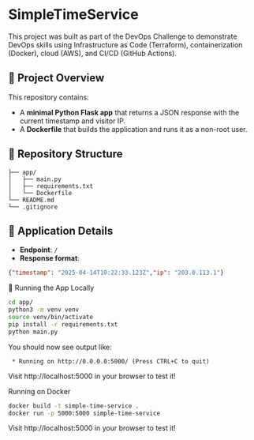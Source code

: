 # SimpleTimeService
This project was built as part of the DevOps Challenge to demonstrate DevOps skills using Infrastructure as Code (Terraform), containerization (Docker), cloud (AWS), and CI/CD (GitHub Actions).

## 🧠 Project Overview

This repository contains:
- A **minimal Python Flask app** that returns a JSON response with the current timestamp and visitor IP.
- A **Dockerfile** that builds the application and runs it as a non-root user.

## 📁 Repository Structure

```aiignore
├── app/
│   ├── main.py
│   ├── requirements.txt
│   └── Dockerfile
└── README.md
└── .gitignore
```

## 🚀 Application Details

- **Endpoint**: `/`
- **Response format**:
```json
{"timestamp": "2025-04-14T10:22:33.123Z","ip": "203.0.113.1"}
```

🐳 Running the App Locally
```bash
cd app/
python3 -m venv venv
source venv/bin/activate
pip install -r requirements.txt
python main.py
```

You should now see output like:
```aiignore
 * Running on http://0.0.0.0:5000/ (Press CTRL+C to quit)
```
Visit http://localhost:5000 in your browser to test it!

Running on Docker
```bash
docker build -t simple-time-service .
docker run -p 5000:5000 simple-time-service
```
Visit http://localhost:5000 in your browser to test it!
